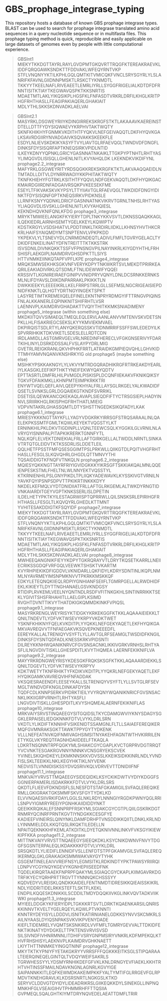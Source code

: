 # GBS_prophage_integrase_typing

This repository hosts a database of known GBS prophage integrase types. BLAST can be used to search for prophage integrase translated amino acid sequences in a query nucleotide sequence or in multifasta files. This prophage typing method is quick, reproducible and easily applicable on large datasets of genomes even by people with little computational experience.


>GBSInt1
MIEKYTKKDGTTAYRLRAYLGVDPMTGKQVRTTRQGFKTEREAKRAEVKLIDDFQRQGAWKSNDKTTFDDVAKLWFEQYRNTVKP
STFLVNQNYYKTILKPHLGQLQMTKITVMICQKFVNCLSRYSGYRLYLSLANRIFKFAVNLGIIDNNPMSKTLRSKCTYKNMDTL
TKKYYTKEELNAFLRIVEAEETLEMRLIYRLLSYGGFRIGELIALKDTDFDFRNNTISITKTIAYTKEGWAVQSPKTKKSNRTIS
MDAETMTLAKLYIKQSIKPLHGSFKLFNFASDTVRKRLDRFILKHGLKRITPHGFRHTHASLLFEAGIPAKIAQERLGHAKIAIT
MDLYTHLSKKSKDNVADKLAELVAI

>GBSInt2.1
MASYRKLDSGWEYRIIYKDINGIRREKSKRGFSTKTLAKAAAVKAEREINSTDTELLDTTFYDYSIQWAEVYKRPHVTAKTWQTY
SKNFKHIKHYFGNMKVKDITHTFYQKVLNEFGEIVAQQTLDKFHYQVKGALKSAVRDGIIRYNVADGAIVKSQVAKKSKEEKFLE
ESDYLNLIEVSKDKIKYASYFTVYLIAVTGLRFAEVQGLTWNDVDFDNGFLDINKSFDYSISQRFAPTKNEQSIRKVPIDLNTID
ILKEYKDNYYQPNKLGRICYGASNNATNKAIKLTTGKPYPTNHTLRHTYASYLIMQGVDLISISQLLGHENLNITLKVYAHQLDK
LKEKNDKVIKDIFYNL
>prophage2.2_integrase
MAFYRKLGSGWEYRITYRDSQGKKREKSKRGFKTKTLAKVAAQQAEIDLNTMTADLLDITVLDYNRRWADIYKKPHITAKTWQTY
TKNFKHIEHYFGTRKLKSITHTFYQQVLNDFGEKVAQQTLDKFHYQIKGACKMAIRDGIIRDNFADGAIVRSQKPVKEESEKFME
ESEYLTFIKVAKSKVKYPSYLTTYIIAVTGLRFAEVQGLTWKDIDFDNGYIDINKTFDYSISQNFGPTKNEQSIRKVPIDKNSLE
LLRNFKSNYYQDNKLDRICFGASNNATNKVIKRVTGRNLTNHSLRHTYASYLIAQGVDLISVSKLLGHENLNITLKVYAHQIESL
KEKNDHQVKNIFQNLKFDG
>prophage3_integrase
MRYKTMWIEELANGKFKYIERYTDPLTNKYKKVSVTLDKNSSQAQKKAGLILQEKIEDRLAIRNHSEMTYGELKKEYLKQWIPTV
KDSTKRGYLVSDSHIATVLPDDTIINKLTKRDIRLIIDKLLKHNSYHVTHKCRKRLHAIFSYAIQMDYMTSNPTENVLVPKPKDD
YKPEKVLYLTSNEVYDLCNRMIDNDEQTLADIVLFMFLTGVRYGELACLTYDKIDFENKEILINATYDFNTREITTTKTKKSTRK
ISVSDNILDIVNKQKKTSSFVFPNSNGVPILNAYINKRLKIYGDYHTHLFRHSHISFLAEKGIPLNAIMDRVGHSDPKTTLSIYS
HTTVNMKEIINKQTAPFVPFLKPE
>prophage4_integrase
MRQKSMWSEKHKSGKVNFVERYKDPYTNKWKRTSVLMEKDTPRIRKEAQRILEAKIADIVRKLQTSDMLFTNLIDEWWIFYQQEI
KRSSIVTLKGNIREIRAEFGINIPVVNIDPRYVQNYLDNLDCSRNKKERNKSMLNLIFDYAVSLDIIKDNPARRAKLPKIKKTLN
DWKKIEEKYLEEEEIKRLLKELFRRPSTRRLGLLSEFMSLNGCRIGEAISIEPDNIDFKNKTLQLHGTYDRTNGYINGEKTSPKT
LASYRETIMTKREMEIIQELEFINELEKNTNPRYRDMGYIFTTRNGVPIQINSFNLALKKANERLEQPINKNITSHIFRHTLVSR
LAENNVPLKAIMDRVGHADAKTTVQIYTHITKKMKSNIADIMENY
>prophage5_integrase (within something else)
MKDKIITQVVSIMAEQLTMEQLEQLERVLAANLANVVMTENVSKVDETSNPKLLHLFISAKRIEGCSEKSLKYYKMVIEKMVAEL
DKPIRQISTSDLRTYLANYQKERQSSKVTIDNMRRIFSSFFSWLEDEDYILKSPVRRIHKIKTDKVIKETLSDESLELLRDTCDN
IRDLAMIDLLASTGMRVGELVRLNREDINFHERECLVFGKGNSERIVYFDARTKIHLINYLDSRKDDSSALFVSLAYPYDRLMIG
GVETRLREIGKRANLQKVHPHKFRRTLATRAIDKGMPIEQVQHLLGHVKIDTTMHYAMVNQANVKNSHRKYIG
>old prophage5 (maybe something else)
MSIHKYPSKKAKNGYLYLVKVYMTRDGQRADHIKRGFRTRKEAKDYEARLIYLKASGKLEEFIKPTHKTYNEIFEKWYQAYQDTV
EPTTASRTLDMFRLHILPVMGDLPISKISPLDCQNFIIEKAKVFKNIKQIKSYTGKVFDFAIKMKLLKHNPMTEIIMPKRKKTRI
ENYWTVQELQEFLAIVLQEEPYKHYALFRLLAYSGLRKGELYALKWADIDFQSETLSVNKSLGRLDGQAIEKGTKNDFSVRRIKL
DSETISILQEWKANCQKEKAQLAVAPLSIEQDFIFTYCTRSGSIEPLHADYINNVLSRIIRKHGLRKISPHGFRHTHATLMIEIG
VDPVNTAKRLGHASSQMTLDTYSHSTTNGEDKSIKQFADYLKAK
>prophage6.1_integrase
MRIESYKKKNGTTAYKFLLYAGYVDGKRKYIRRSGFSTRQSARAALINLQAELEKPKSSMTFGMLTKQWLKEYEKTVQGSTYLKT
ERNINKHILPKLDKVTIGDINPLLVQNLTEEWCSQLKYGGKILGLVRNILNLAVRYGYISNNPALPITAPKIKRERKTGNNFYTL
NQLKQFLELVEKTDNIEKIALFRLLAFTGIRKGELLALTWDDLNRNTLSINKAVTRTQTGLEIDVTKTKSSDRLISLDDETLEIL
QQLHETFPSSTFMFQSESGGIMTPSLPRKWLLQIIKGTDLPQITVHGFRHTHASLLFESGLSLKQVQHRLGHGDLQTTMNVYTHI
TQSAIDDIGTKFNQFVTNKQLN
>prophage6.2_integrase
MQIESYQKKNGTTAYRFRIYIGVIDGKKKYIKRSGFTSKKIAKQALMNLQQEIENPESKSTMLFHELTNLWLNNYEKTVQSSTYL
KTKRNIENHILPSLGNYPIKDLTPLIIQKYADEWAVKLKYSSKIVGTVRNILNYAVKFQYIPSNPSDPVTTPKIKRTINKKKDYY
NKDELKEFMQLVYDTDNIDIIATFRLLAFTGLRKGEMLALTWKDYRNGTIDVNKAIARDITGEYVGPTKNKSSERLISLDPETIN
ILDELHETYPKTKYILESTAGRWISPTQPRRWLLQILSNSKSRLEPIRIHGFRHTHASLLFESGLTLKQVQYRLGHEDLKTTMNT
YVHITESAKDDIGTKFSQYIDF
>prophage7_integrase
MIEKYTKKDGTTAYRLRAYLGVDPMTGKQVRTTRQGFKTEREAKRAEVKLIDDFQRQGAWKSNDKTTFDDVAKLWFEQYRNTVKP
STFLVNQNYYKTILKPHLGQLQMTKITVMICQKFVNCLSRYSGYRLYLSLANRIFKFAVNLGIIDNNPMSKTLRSKCTYKNMDTL
TKKYYTKEELNAFLRIVEAEETLEMRLIYRLLSYGGFRIGELIALKDTDFDFRNNTISITKTIAYTKEGWAVQSPKTKKSNRTIS
MDAETMTLAKLYIKQSIKPLHGSFKLFNFASDTVRKRLDRFILKHGLKRITPHGFRHTHASLLFEAGIPAKIAQERLGHAKIAIT
MDLYTHLSKKSKDNVADKLAELVAI
>prophage8_integrase
MWHEEQANGNIKFIEYYKDPYTGKRQRAYVTLDRYTKQSETKARRLLNEIIECRIKSSGDQFVRFGQLVEEWKTSHSKTVKARTM
KVYRHPIEKIKDFIGDDVLVKNIDARLLQKFIDYLKDRYSDNTINLIKQPLNMMLNYAVRMEYIMSNPMKNVVTPKRKKMSKKQF
EDKYLETEQNQKIIEQLRDPIYGNHIANFSEIIFLTGMRPGELLALRWDHIDFEKLKIKIEYTLDYTTNGHANAELGSVKNDGSY
RTIDIPLRVKEMLVEELNYQNTNDLRSDFVFITNKGKHLSINTINRRIKKTSEKLYGIVITSHSFRHAHITLLAELGIPLKSIMD
RVGHTDVNTTIKVYTHATDKIGKQMMDKINKFVPIQSL
>prophage9.1_integrase
MASYRKRENGLWEYRISYKTIDGKYKRKEKGGFKTKKLAQAAAIEIEKKLTQNILTNDEVTLYDFVKTWSEVYKRPYVKDKTWET
YSKNFKHIKNYFQELKVKDITPLYYQKKLNEFGEKYAQETLEKFHYQIKGAMKVAVREQVVTFNFAEGAKVKSQVEPKNEEEDFL
EEREYKALLALTRENIQYVSYFTLYLLAVTGLRFSEAMGLTWSDIDFKNGILDINKSFDYSNTQDFADLKNESSKRKVPIDSNTI
DILREYKKNHWQANIKNRVCFGVSNSACNKLIKKIVGRKVRNHSLRHTYASFLILNGVDIVTISKLLGHESPDITLKVYTHQMEA
LAERNFEKIKNIFLVA
>prophage9.2_integrase
MAYYRKRDNGWEYRISYKDESGKFRQKSKSGFKTKKLAQAAARDIEKKLSQNILTDGEVTLYDFVKTWSEVYKRPYV
KDKTWETYTKNFRHIKTYFKDIKVKDITPLYYQKRLNEFGEKYAQETLEKFHYQIKGAMKVAVREQVIHFNFADDAK
VKSQIESRAEENDFLEESEYKALLSLTRENIQYVSYFTLYLLSVTGLRFSEVMGLTWNDVDFKNGILDINKAFDYSN
TQDFCDLKNNPSERKVPIDRKTIEILYVYRQNYWQANIKNRICFGVSNSACNKLIKKIIGRPVRNHTLRHTYASFLI
LNGVDIVTISKLLGHESPDITLKVYSHQMEALAERNFEKIKNIFLAS
>prophage10_integrase
MRKVAIYSRVSTINQAEEGYSITGQIDSLTKYCDAMGWVIYKNYSDAGYSGGKLERPAISELIEDGKNNKFDTVLVYKLDRLSRN
VKDTLYLIKDIFTKNNIHFVSIKENIDTSSAMGNLFLTLLSAIAEFEREQIKERMQFGVMNRAKSGKTTAWKTPPYGYTYDKENK
VLLLNEFEATNVKQIFNMIVAGHSIMSITNYAKEHFAGNTWTHVKIRRILENETYKGLVKYREQTFAGNHDAIIDEELFTKAQLA
LDKRTNSQNNTRPFQGKYMLSHIAKCGYCGAPLKVCTGRPRVDGTRRQTYVCVNKTESGAKRGVNNYNNNKVCNSGRYEKSCVEK
YVINELSKIQHDKEYLEKMKNNSKKVDVSSLKKEIKSIDKKINRLNDLYVNDFISLSKLTEEIKKLNKLKEGYHKTIKLNYVENK
NEDVISTLVNNIDISKSSYDVQSRIVKQLVDRVEVTTDNIDIIFNF
>prophage11.1_integrase
MNKVAIYVRVSTTMQAEEGYSIDEQIDKLKSYCKIKDWTVYDIYKDGGFSGGNIERPAMERLISDAKRKKFDTVLVYKLDRLSRS
QKDTLFLIEEVFDKNDISFLSLNESFDTSTAFGKAMIGILSVFAQLEREQIKERMLLGKIGRAKTGKSMMFSKVSFGYTYDKLKD
ELVVNQAESIIVRKIFDAYLGGLSLNKLRDYLNNNGIYRGDKPWNYQGLRRILSNPVYIGMIRYREEIYPGNHKAIIDIDDYNKT
QEEIKKRQIKALEFSNNPRPFRSKYMLSGIAKCGYCGTPLQIILGSKRKDGTRNMRYQCINRFPRNTKGVTIYNDGKKCESGFYE
KADIEEFVINEIRSLQINYNKLDAMFDRHPTVNSDDIKKQIITLDNKLKRLNDLYINNMIELDDLKKQTQSLRKQKTILEDELLN
NPAITQEKNKKHFKEMLATKDITKLDYETQKNIVNNLINKVFVKSGYIKIEWKIPFKKA
>prophage11.2_integrase
MITTNKVAIYVRVSTTNQAEEGYSIEEQKDKLKSYCNIKDWNVFNVYTDGGFSGSNTERPALEQLIKDAKKKKFDTVLVYKLDRL
SRSQKDTLYLIEDIFLENNIDFVSLLENFDTSTPFGKAMVGILSVFAQLEREQIKERMQLGKLGRAKAGKSMMWAKVAYGYTYHK
GSGEMTINELEAIVVREIFNSYLEGMSITKLRDKINDTYPKTPAWSYRIIRQILDNPVYCGYNQYKGEVYKGNHEPIISEEDFNK
TQDELKIRQRTAAEKFNPRPFQAKYMLSGIAQCGYCKAPLKIIMGAVRKDGTRFIKYECYQRHPRTTRGVTTYNNNQKCHSSSYY
KQDVEDYVLREISKLQNDKKAIDELFENTNMDTIDRESIKKQIEAISSKIKRLNDLYIDDRITIDELRKKSTEFTLSKTFLKEKL
ENDPILKQQESKDNIKKILSCDDILTMDYDQQKIIVKGLINKVQVTADKVIIKWKI
>prophage11.3_integrase
MYIEELDDGKYKFIERYIDPLTGKKKRTSVTLDRKTKQAENKARSILQNRISKKINNVTKVELTYGELRQEYLKQWLPTVKNNTI
KNNTRYDEYISYLLDDDVLISNITKATIRNIANELGDKKSYNVVSKCMKRLSAILNYAASLDYIQSNPAKSVKVIKPVENYDADE
KIEFLTIDEMRELYVQMTSKSNKIRDLVVFMFLTGMRYGEVVALTTDKIDFENKTIKINATYDYDGKELTTPKTENSVRVISVSD
SILSIVNDFIVHNRMNNLITDHIFVSRYGNPMSIRYVNKRLKDFMPEKQLKTHVFRHSHISYLAEKNVPLKAIMDRVGHKNAETT
LKIYTHTTNNMKEYINGQTNINF
>prophage12_integrase
MKYTKTKYPNIYFYETAKGKRYYVRRSFFFQGKKKEITKSGLSTIPQARAALTEIERQINEQELGINTQLTVDQYWEIFSAKRLS
TGRWHESSYYLYDSMYRNHIKDEFGFVKLKNLDRNGYEVFIAEKLKKHTRHTVHTINSSFMAILNDAVKNGNLAGNRLKGVYIGE
SAIPANNKKITLEQFKEWMDKAKEIMPKKFYALTYMTIFGLRRGEVFGLRPMDVTKNEHGRAVLKLKDSRSNRTLNGKGSLKTKD
SERYVCLDDVGTDYIDYLIDEADRIKRSLGIIKEQKKDYLSINEKGLLINPNQMNKHFGLVSEAIGIHVTPHMMRHFFTTQSIIA
GVPMEQLSQALGHTKIYMTDRYNQVEDELAEATTDMFLTRIR

